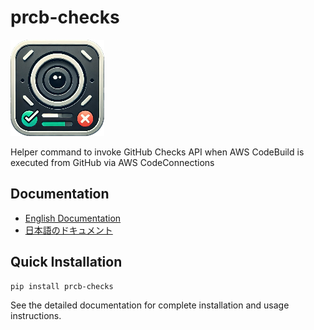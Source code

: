 # prcb-checks
![icon](images/icon_small.png)

Helper command to invoke GitHub Checks API when AWS CodeBuild is executed from GitHub via AWS CodeConnections

## Documentation

- [English Documentation](docs/README_en.md)
- [日本語のドキュメント](docs/README_ja.md)

## Quick Installation

```
pip install prcb-checks
```

See the detailed documentation for complete installation and usage instructions.
